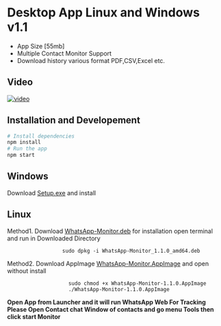 # Desktop App Linux and Windows v1.1

* App Size  [55mb]
* Multiple Contact Monitor Support
* Download history various format PDF,CSV,Excel etc. 

## Video
[![video](https://user-images.githubusercontent.com/29729380/85369456-c37a4900-b54a-11ea-9e08-d29ac54e2b4e.png)
](https://www.youtube.com/watch?v=oDPMrvz2YhI)



## Installation and Developement
```bash
# Install dependencies
npm install
# Run the app
npm start
```
                


## Windows
Download [Setup.exe](https://github.com/rizwansoaib/files/raw/master/WhatsApp-Monitor%20Setup%201.1.0.exe) and install 

## Linux 

Method1. Download [WhatsApp-Monitor.deb](https://github.com/rizwansoaib/files/raw/master/WhatsApp-Monitor_1.1.0_amd64.deb) for installation open terminal and run in Downloaded Directory

                      sudo dpkg -i WhatsApp-Monitor_1.1.0_amd64.deb
        
Method2. Download AppImage [WhatsApp-Monitor.AppImage](https://github.com/rizwansoaib/files/raw/master/WhatsApp-Monitor-1.1.0.AppImage) and open without install

                        sudo chmod +x WhatsApp-Monitor-1.1.0.AppImage
                        ./WhatsApp-Monitor-1.1.0.AppImage
                      
                      
                      
 **Open App from Launcher and it will run WhatsApp Web  For Tracking Please Open Contact chat Window of contacts and go menu Tools then click start Monitor**
